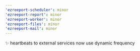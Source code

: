 ```yaml
---
'ezreeport-scheduler': minor
'ezreeport-report': minor
'ezreeport-worker': minor
'ezreeport-files': minor
'ezreeport-mail': minor
---
```


✨ heartbeats to external services now use dynamic frequency
